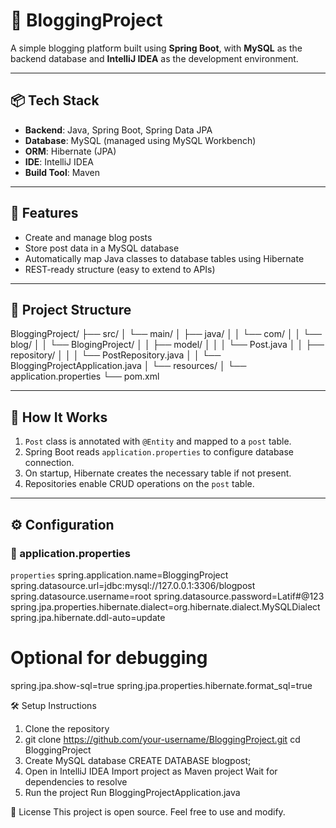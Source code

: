 # 📝 BloggingProject

A simple blogging platform built using **Spring Boot**, with **MySQL** as the backend database and **IntelliJ IDEA** as the development environment.

---

## 📦 Tech Stack

- **Backend**: Java, Spring Boot, Spring Data JPA
- **Database**: MySQL (managed using MySQL Workbench)
- **ORM**: Hibernate (JPA)
- **IDE**: IntelliJ IDEA
- **Build Tool**: Maven

---

## 🚀 Features

- Create and manage blog posts
- Store post data in a MySQL database
- Automatically map Java classes to database tables using Hibernate
- REST-ready structure (easy to extend to APIs)

---

## 📁 Project Structure
BloggingProject/
├── src/
│ └── main/
│ ├── java/
│ │ └── com/
│ │ └── blog/
│ │ └── BlogingProject/
│ │ ├── model/
│ │ │ └── Post.java
│ │ ├── repository/
│ │ │ └── PostRepository.java
│ │ └── BloggingProjectApplication.java
│ └── resources/
│ └── application.properties
└── pom.xml


---

## 🧠 How It Works

1. `Post` class is annotated with `@Entity` and mapped to a `post` table.
2. Spring Boot reads `application.properties` to configure database connection.
3. On startup, Hibernate creates the necessary table if not present.
4. Repositories enable CRUD operations on the `post` table.

---

## ⚙️ Configuration

### 🔑 application.properties

```properties```
spring.application.name=BloggingProject
spring.datasource.url=jdbc:mysql://127.0.0.1:3306/blogpost
spring.datasource.username=root
spring.datasource.password=Latif#@123
spring.jpa.properties.hibernate.dialect=org.hibernate.dialect.MySQLDialect
spring.jpa.hibernate.ddl-auto=update

# Optional for debugging
spring.jpa.show-sql=true
spring.jpa.properties.hibernate.format_sql=true


🛠 Setup Instructions
1. Clone the repository
2. git clone https://github.com/your-username/BloggingProject.git
cd BloggingProject
3. Create MySQL database
   CREATE DATABASE blogpost;
4. Open in IntelliJ IDEA
   Import project as Maven project
   Wait for dependencies to resolve
5. Run the project
   Run BloggingProjectApplication.java

📄 License
This project is open source. Feel free to use and modify.
